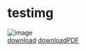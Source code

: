 # testimg
![image](https://github.com/s1newaves/testimg/assets/100699665/47672571-593e-473f-8652-1dc09aaffbf2)  
[download](https://github.com/s1newaves/testimg/releases/download/0/image.png)
[downloadPDF](https://github.com/s1newaves/testimg/releases/download/0/image.pdf)
